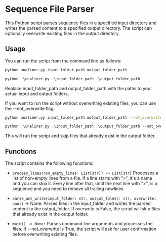 # Sequence File Parser

This Python script parses sequence files in a specified input directory and writes the parsed content to a specified output directory. The script can optionally overwrite existing files in the output directory.

## Usage

You can run the script from the command line as follows:

```bash
python unaliner.py input_folder_path output_folder_path

```

```powershell
python .\unaliner.py .\input_folder_path .\output_folder_path

```

Replace input_folder_path and output_folder_path with the paths to your actual input and output folders.

If you want to run the script without overwriting existing files, you can use the --not_overwrite flag:

```bash
python unaliner.py input_folder_path output_folder_path --not_overwrite

```

```powershell
python .\unaliner.py .\input_folder_path .\output_folder_path --not_overwrite

```

This will run the script and skip files that already exist in the output folder.

## Functions

The script contains the following functions:

- `process_lines(non_empty_lines: List[str]) -> List[str]` Processes a list of non-empty lines from a file. If a line starts with ">", it's a name and you can skip it. Every line after that, until the next line with ">", is a sequence and you need to remove all trailing newlines.

- `parse_and_write(input_folder: str, output_folder: str, overwrite: bool)` -> None: Parses files in the input_folder and writes the parsed content to the output_folder. If overwrite is False, the script will skip files that already exist in the output folder.

- `main() -> None:` Parses command line arguments and processes the files. If --not_overwrite is True, the script will ask for user confirmation before overwriting existing files.
